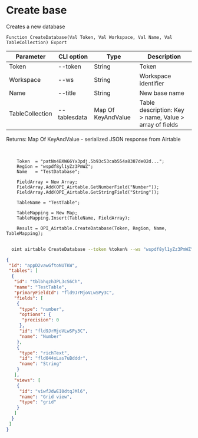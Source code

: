 ﻿---
sidebar_position: 3
---

# Create base
 Creates a new database



`Function CreateDatabase(Val Token, Val Workspace, Val Name, Val TableCollection) Export`

  | Parameter | CLI option | Type | Description |
  |-|-|-|-|
  | Token | --token | String | Token |
  | Workspace | --ws | String | Workspace identifier |
  | Name | --title | String | New base name |
  | TableCollection | --tablesdata | Map Of KeyAndValue | Table description: Key > name, Value > array of fields |

  
  Returns:  Map Of KeyAndValue - serialized JSON response from Airtable

<br/>




```bsl title="Code example"
    Token  = "patNn4BXW66Yx3pdj.5b93c53cab554a8387de02d...";
    Region = "wspdf8yl1yZz3PmWZ";
    Name   = "TestDatabase";

    FieldArray = New Array;
    FieldArray.Add(OPI_Airtable.GetNumberField("Number"));
    FieldArray.Add(OPI_Airtable.GetStringField("String"));

    TableName = "TestTable";

    TableMapping = New Map;
    TableMapping.Insert(TableName, FieldArray);

    Result = OPI_Airtable.CreateDatabase(Token, Region, Name, TableMapping);
```



```sh title="CLI command example"
    
  oint airtable CreateDatabase --token %token% --ws "wspdf8yl1yZz3PmWZ" --title "TestDatabase" --tablesdata %tablesdata%

```

```json title="Result"
{
 "id": "appD2vawGftoNUTKW",
 "tables": [
  {
   "id": "tblbhqzh3PL3cS6Ch",
   "name": "TestTable",
   "primaryFieldId": "fld9JrMjoVLwSPy3C",
   "fields": [
    {
     "type": "number",
     "options": {
      "precision": 0
     },
     "id": "fld9JrMjoVLwSPy3C",
     "name": "Number"
    },
    {
     "type": "richText",
     "id": "fld044xLas7uBdddr",
     "name": "String"
    }
   ],
   "views": [
    {
     "id": "viwfJdwEI0dtqJMl6",
     "name": "Grid view",
     "type": "grid"
    }
   ]
  }
 ]
}
```
